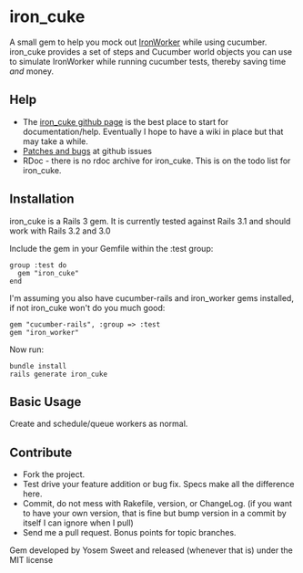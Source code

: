 iron_cuke
=========

A small gem to help you mock out [IronWorker](http://iron.io) while using cucumber. iron_cuke provides a set of steps and Cucumber world objects you can use to simulate IronWorker while running cucumber tests, thereby saving time *and* money.

Help
----

* The [iron_cuke github page](https://github.com/yosemsweet/iron_cuke/) is the best place to start for documentation/help. Eventually I hope to have a wiki in place but that may take a while.
* [Patches and bugs](https://github.com/yosemsweet/iron_cuke/issues) at github issues
* RDoc - there is no rdoc archive for iron_cuke. This is on the todo list for iron_cuke.

Installation
------------

iron_cuke is a Rails 3 gem. It is currently tested against Rails 3.1 and should work with Rails 3.2 and 3.0

Include the gem in your Gemfile within the :test group:

    group :test do
      gem "iron_cuke"
    end

I'm assuming you also have cucumber-rails and iron_worker gems installed, if not iron_cuke won't do you much good:

    gem "cucumber-rails", :group => :test
    gem "iron_worker"
  
Now run:
  
    bundle install
    rails generate iron_cuke


Basic Usage
-----------

Create and schedule/queue workers as normal. 

Contribute
----------

* Fork the project.
* Test drive your feature addition or bug fix.  Specs make all the difference here.
* Commit, do not mess with Rakefile, version, or ChangeLog.
  (if you want to have your own version, that is fine but bump version in a commit by itself I can ignore when I pull)
* Send me a pull request. Bonus points for topic branches.

Gem developed by Yosem Sweet and released (whenever that is) under the MIT license